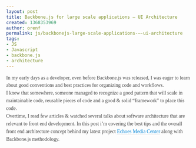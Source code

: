 ```yaml
---
layout: post
title: Backbone.js for large scale applications – UI Architecture
created: 1368353969
author: orenf
permalink: js/backbonejs-large-scale-applications-–-ui-architecture
tags:
- JS
- Javascript
- backbone.js
- architecture
---
```

<p><span style="color: rgb(68, 68, 68); font-family: 'Droid Sans', Georgia, 'Times New Roman', serif; font-size: 13.63636302947998px; line-height: 20.909090042114258px;">In my early days as a developer, even before Backbone.js was released, I was eager to learn about good conventions and best practices for organizing code and workflows.</span><br style="margin: 0px; padding: 0px; color: rgb(68, 68, 68); font-family: 'Droid Sans', Georgia, 'Times New Roman', serif; font-size: 13.63636302947998px; line-height: 20.909090042114258px;" />
	<span style="color: rgb(68, 68, 68); font-family: 'Droid Sans', Georgia, 'Times New Roman', serif; font-size: 13.63636302947998px; line-height: 20.909090042114258px;">I knew that somewhere, someone managed to recognize a good pattern that will scale in maintainable code, reusable pieces of code and a good &amp; solid &ldquo;framework&rdquo; to place this code.</span><br style="margin: 0px; padding: 0px; color: rgb(68, 68, 68); font-family: 'Droid Sans', Georgia, 'Times New Roman', serif; font-size: 13.63636302947998px; line-height: 20.909090042114258px;" />
	<span style="color: rgb(68, 68, 68); font-family: 'Droid Sans', Georgia, 'Times New Roman', serif; font-size: 13.63636302947998px; line-height: 20.909090042114258px;">Overtime, I read few articles &amp; watched several talks about software architecture that are relevant to front end development. In this post i&rsquo;m covering the best tips and the overall front end architecture concept behind my latest project&nbsp;</span><a href="http://echotu.be/" style="margin: 0px; padding: 0px; color: rgb(0, 133, 216); border-bottom-width: 1px; border-bottom-style: dotted; border-bottom-color: rgb(204, 204, 204); text-decoration: none; -webkit-transition: color 0.2s ease-out, background-color 0.2s ease-out; transition: color 0.2s ease-out, background-color 0.2s ease-out; font-family: 'Droid Sans', Georgia, 'Times New Roman', serif; font-size: 13.63636302947998px; line-height: 20.909090042114258px;" target="_blank" title="Echoes Media Center - Alternative UI &amp; UX for youtube">Echoes Media Center</a><span style="color: rgb(68, 68, 68); font-family: 'Droid Sans', Georgia, 'Times New Roman', serif; font-size: 13.63636302947998px; line-height: 20.909090042114258px;">&nbsp;along with Backbone.js methodology.</span></p>
